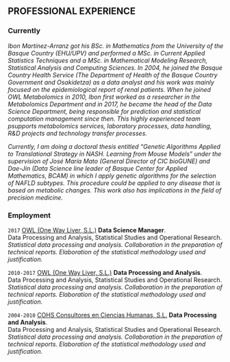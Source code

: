## PROFESSIONAL EXPERIENCE

### Currently

*Ibon Martínez-Arranz got his BSc. in Mathematics from the University of the Basque Country (EHU/UPV) and performed a MSc. in Current Applied Statistics Techniques and a MSc. in Mathematical Modeling Research, Statistical Analysis and Computing Sciences. In 2004, he joined the Basque Country Health Service (The Department of Health of the Basque Country Government and Osakidetza) as a data analyst and his work was mainly focused on the epidemiological report of renal patients. When he joined OWL Metabolomics in 2010, Ibon first worked as a researcher in the Metabolomics Department and in 2017, he became the head of the Data Science Department, being responsible for prediction and statistical computation management since then. This highly experienced team psupports metabolomics services, laboratory processes, data handling, R&D projects and technology transfer processes.*
  
*Currently, I am doing a doctoral thesis entitled “Genetic Algorithms Applied to Translational Strategy in NASH. Learning from Mouse Models” under the supervision of José María Mato (General Director of CIC bioGUNE) and Dae-Jin (Data Science line leader of Basque Center for Applied Mathematics, BCAM) in which I apply genetic algorithms for the selection of NAFLD subtypes. This procedure could be applied to any disease that is based on metabolic changes. This work also has implications in the field of precision medicine.*    
  
### Employment

`2017`
[OWL (One Way Liver, S.L.)][OWL (One Way Liver, S.L.)] **Data Science Manager**.  
Data Processing and Analysis, Statistical Studies and Operational Research. *Statistical data processing and analysis. Collaboration in the preparation of technical reports. Elaboration of the statistical methodology used and justification.*

`2010-2017`
[OWL (One Way Liver, S.L.)][OWL (One Way Liver, S.L.)] **Data Processing and Analysis**.  
Data Processing and Analysis, Statistical Studies and Operational Research. *Statistical data processing and analysis. Collaboration in the preparation of technical reports. Elaboration of the statistical methodology used and justification.*

`2004-2010`
[COHS Consultores en Ciencias Humanas, S.L.][COHS Consultores en Ciencias Humanas, S.L.] **Data Processing and Analysis**.  
Data Processing and Analysis, Statistical Studies and Operational Research. *Statistical data processing and analysis. Collaboration in the preparation of technical reports. Elaboration of the statistical methodology used and justification.*

[OWL (One Way Liver, S.L.)]: http://www.owlmetabolomics.com/liver-disease-diagnosis.aspx
[COHS Consultores en Ciencias Humanas, S.L.]: http://www.gac.com.es
[OWL]: http://www.owlmetabolomics.com/liver-disease-diagnosis.aspx

